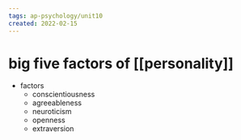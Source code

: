 ```yaml
---
tags: ap-psychology/unit10 
created: 2022-02-15
---
```


# big five factors of [[personality]]

- factors
	- conscientiousness
	- agreeableness
	- neuroticism
	- openness
	- extraversion 
